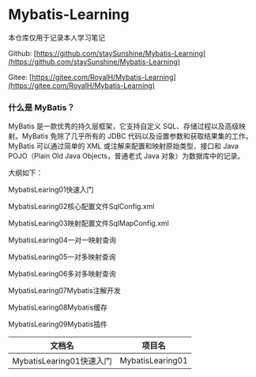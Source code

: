 # Mybatis-Learning
本仓库仅用于记录本人学习笔记

Github: [https://github.com/staySunshine/Mybatis-Learning](https://github.com/staySunshine/Mybatis-Learning)

Gitee:   [https://gitee.com/RoyalH/Mybatis-Learning](https://gitee.com/RoyalH/Mybatis-Learning)

### 什么是 MyBatis？

MyBatis 是一款优秀的持久层框架，它支持自定义 SQL、存储过程以及高级映射。MyBatis 免除了几乎所有的 JDBC 代码以及设置参数和获取结果集的工作。MyBatis 可以通过简单的 XML 或注解来配置和映射原始类型、接口和 Java POJO（Plain Old Java Objects，普通老式 Java 对象）为数据库中的记录。



大纲如下：

MybatisLearing01快速入门

MybatisLearing02核心配置文件SqlConfig.xml

MybatisLearing03映射配置文件SqlMapConfig.xml

MybatisLearing04一对一映射查询

MybatisLearing05一对多映射查询

MybatisLearing06多对多映射查询

MybatisLearing07Mybatis注解开发

MybatisLearing08Mybatis缓存

MybatisLearing09Mybatis插件

| 文档名                   | 项目名           |
| ------------------------ | ---------------- |
| MybatisLearing01快速入门 | MybatisLearing01 |

